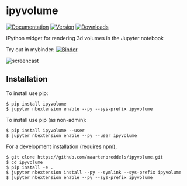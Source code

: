 ipyvolume
===============================
[![Documentation](https://readthedocs.org/projects/ipyvolume/badge/?version=latest)](https://ipyvolume.readthedocs.io/en/latest/?badge=latest)
[![Version](https://img.shields.io/pypi/v/ipyvolume.svg)](https://pypi.python.org/pypi/ipyvolume)
[![Downloads](https://img.shields.io/pypi/dm/ipyvolume.svg)](https://pypi.python.org/pypi/ipyvolume)


IPython widget for rendering 3d volumes in the Jupyter notebook

Try out in mybinder: [![Binder](http://mybinder.org/badge.svg)](http://mybinder.org/repo/maartenbreddels/ipyvolume/notebooks/examples/simple.ipynb?kernel_name=python2)

![screencast](https://raw.githubusercontent.com/maartenbreddels/ipyvolume/master/misc/screencast.gif)

Installation
------------

To install use pip:

    $ pip install ipyvolume
    $ jupyter nbextension enable --py --sys-prefix ipyvolume

To install use pip (as non-admin):

    $ pip install ipyvolume --user
    $ jupyter nbextension enable --py --user ipyvolume


For a development installation (requires npm),

    $ git clone https://github.com/maartenbreddels/ipyvolume.git
    $ cd ipyvolume
    $ pip install -e .
    $ jupyter nbextension install --py --symlink --sys-prefix ipyvolume
    $ jupyter nbextension enable --py --sys-prefix ipyvolume


